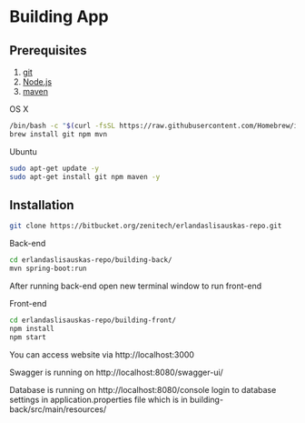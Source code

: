 # Building App
## Prerequisites
1. [git](https://git-scm.com/book/en/v2/Getting-Started-Installing-Git)
2. [Node.js](https://nodejs.org/)
3. [maven](https://maven.apache.org/install.html)

OS X
```sh
/bin/bash -c "$(curl -fsSL https://raw.githubusercontent.com/Homebrew/install/HEAD/install.sh)"
brew install git npm mvn
```

Ubuntu
```sh
sudo apt-get update -y
sudo apt-get install git npm maven -y
```

## Installation
```sh
git clone https://bitbucket.org/zenitech/erlandaslisauskas-repo.git
```
Back-end
```sh
cd erlandaslisauskas-repo/building-back/
mvn spring-boot:run
```
After running back-end open new terminal window to run front-end

Front-end 
```sh
cd erlandaslisauskas-repo/building-front/
npm install
npm start
```

You can access website via http://localhost:3000

Swagger is running on http://localhost:8080/swagger-ui/

Database is running on http://localhost:8080/console login to database settings in application.properties file which is in building-back/src/main/resources/

